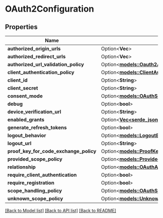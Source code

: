 # OAuth2Configuration

## Properties

Name | Type | Description | Notes
------------ | ------------- | ------------- | -------------
**authorized_origin_urls** | Option<**Vec<String>**> |  | [optional]
**authorized_redirect_urls** | Option<**Vec<String>**> |  | [optional]
**authorized_url_validation_policy** | Option<[**models::Oauth2AuthorizedUrlValidationPolicy**](Oauth2AuthorizedURLValidationPolicy.md)> |  | [optional]
**client_authentication_policy** | Option<[**models::ClientAuthenticationPolicy**](ClientAuthenticationPolicy.md)> |  | [optional]
**client_id** | Option<**String**> |  | [optional]
**client_secret** | Option<**String**> |  | [optional]
**consent_mode** | Option<[**models::OAuthScopeConsentMode**](OAuthScopeConsentMode.md)> |  | [optional]
**debug** | Option<**bool**> |  | [optional]
**device_verification_url** | Option<**String**> |  | [optional]
**enabled_grants** | Option<[**Vec<serde_json::Value>**](serde_json::Value.md)> |  | [optional]
**generate_refresh_tokens** | Option<**bool**> |  | [optional]
**logout_behavior** | Option<[**models::LogoutBehavior**](LogoutBehavior.md)> |  | [optional]
**logout_url** | Option<**String**> |  | [optional]
**proof_key_for_code_exchange_policy** | Option<[**models::ProofKeyForCodeExchangePolicy**](ProofKeyForCodeExchangePolicy.md)> |  | [optional]
**provided_scope_policy** | Option<[**models::ProvidedScopePolicy**](ProvidedScopePolicy.md)> |  | [optional]
**relationship** | Option<[**models::OAuthApplicationRelationship**](OAuthApplicationRelationship.md)> |  | [optional]
**require_client_authentication** | Option<**bool**> |  | [optional]
**require_registration** | Option<**bool**> |  | [optional]
**scope_handling_policy** | Option<[**models::OAuthScopeHandlingPolicy**](OAuthScopeHandlingPolicy.md)> |  | [optional]
**unknown_scope_policy** | Option<[**models::UnknownScopePolicy**](UnknownScopePolicy.md)> |  | [optional]

[[Back to Model list]](../README.md#documentation-for-models) [[Back to API list]](../README.md#documentation-for-api-endpoints) [[Back to README]](../README.md)


